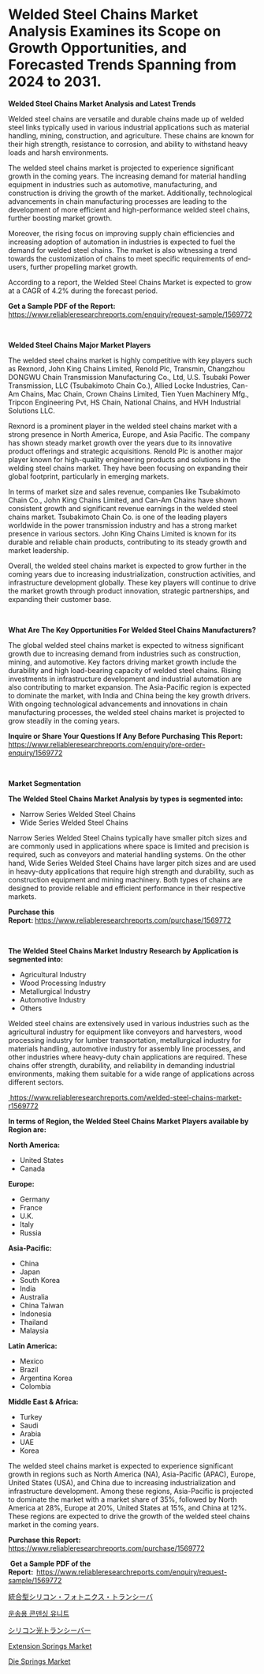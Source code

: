 <p><h1>Welded Steel Chains Market Analysis Examines its Scope on Growth Opportunities, and Forecasted Trends Spanning from 2024 to 2031.</h1></p><p><strong>Welded Steel Chains Market Analysis and Latest Trends</strong></p>
<p><p>Welded steel chains are versatile and durable chains made up of welded steel links typically used in various industrial applications such as material handling, mining, construction, and agriculture. These chains are known for their high strength, resistance to corrosion, and ability to withstand heavy loads and harsh environments.</p><p>The welded steel chains market is projected to experience significant growth in the coming years. The increasing demand for material handling equipment in industries such as automotive, manufacturing, and construction is driving the growth of the market. Additionally, technological advancements in chain manufacturing processes are leading to the development of more efficient and high-performance welded steel chains, further boosting market growth.</p><p>Moreover, the rising focus on improving supply chain efficiencies and increasing adoption of automation in industries is expected to fuel the demand for welded steel chains. The market is also witnessing a trend towards the customization of chains to meet specific requirements of end-users, further propelling market growth.</p><p>According to a report, the Welded Steel Chains Market is expected to grow at a CAGR of 4.2% during the forecast period.</p></p>
<p><strong>Get a Sample PDF of the Report:&nbsp;</strong> <a href="https://www.reliableresearchreports.com/enquiry/request-sample/1569772">https://www.reliableresearchreports.com/enquiry/request-sample/1569772</a></p>
<p>&nbsp;</p>
<p><strong>Welded Steel Chains Major Market Players</strong></p>
<p><p>The welded steel chains market is highly competitive with key players such as Rexnord, John King Chains Limited, Renold Plc, Transmin, Changzhou DONGWU Chain Transmission Manufacturing Co., Ltd, U.S. Tsubaki Power Transmission, LLC (Tsubakimoto Chain Co.), Allied Locke Industries, Can-Am Chains, Mac Chain, Crown Chains Limited, Tien Yuen Machinery Mfg., Tripcon Engineering Pvt, HS Chain, National Chains, and HVH Industrial Solutions LLC.</p><p>Rexnord is a prominent player in the welded steel chains market with a strong presence in North America, Europe, and Asia Pacific. The company has shown steady market growth over the years due to its innovative product offerings and strategic acquisitions. Renold Plc is another major player known for high-quality engineering products and solutions in the welding steel chains market. They have been focusing on expanding their global footprint, particularly in emerging markets.</p><p>In terms of market size and sales revenue, companies like Tsubakimoto Chain Co., John King Chains Limited, and Can-Am Chains have shown consistent growth and significant revenue earnings in the welded steel chains market. Tsubakimoto Chain Co. is one of the leading players worldwide in the power transmission industry and has a strong market presence in various sectors. John King Chains Limited is known for its durable and reliable chain products, contributing to its steady growth and market leadership.</p><p>Overall, the welded steel chains market is expected to grow further in the coming years due to increasing industrialization, construction activities, and infrastructure development globally. These key players will continue to drive the market growth through product innovation, strategic partnerships, and expanding their customer base.</p></p>
<p>&nbsp;</p>
<p><strong>What Are The Key Opportunities For Welded Steel Chains Manufacturers?</strong></p>
<p><p>The global welded steel chains market is expected to witness significant growth due to increasing demand from industries such as construction, mining, and automotive. Key factors driving market growth include the durability and high load-bearing capacity of welded steel chains. Rising investments in infrastructure development and industrial automation are also contributing to market expansion. The Asia-Pacific region is expected to dominate the market, with India and China being the key growth drivers. With ongoing technological advancements and innovations in chain manufacturing processes, the welded steel chains market is projected to grow steadily in the coming years.</p></p>
<p><strong>Inquire or Share Your Questions If Any Before Purchasing This Report:</strong> <a href="https://www.reliableresearchreports.com/enquiry/pre-order-enquiry/1569772">https://www.reliableresearchreports.com/enquiry/pre-order-enquiry/1569772</a></p>
<p>&nbsp;</p>
<p><strong>Market Segmentation</strong></p>
<p><strong>The Welded Steel Chains Market Analysis by types is segmented into:</strong></p>
<p><ul><li>Narrow Series Welded Steel Chains</li><li>Wide Series Welded Steel Chains</li></ul></p>
<p><p>Narrow Series Welded Steel Chains typically have smaller pitch sizes and are commonly used in applications where space is limited and precision is required, such as conveyors and material handling systems. On the other hand, Wide Series Welded Steel Chains have larger pitch sizes and are used in heavy-duty applications that require high strength and durability, such as construction equipment and mining machinery. Both types of chains are designed to provide reliable and efficient performance in their respective markets.</p></p>
<p><strong>Purchase this Report:&nbsp;</strong><a href="https://www.reliableresearchreports.com/purchase/1569772">https://www.reliableresearchreports.com/purchase/1569772</a></p>
<p>&nbsp;</p>
<p><strong>The Welded Steel Chains Market Industry Research by Application is segmented into:</strong></p>
<p><ul><li>Agricultural Industry</li><li>Wood Processing Industry</li><li>Metallurgical Industry</li><li>Automotive Industry</li><li>Others</li></ul></p>
<p><p>Welded steel chains are extensively used in various industries such as the agricultural industry for equipment like conveyors and harvesters, wood processing industry for lumber transportation, metallurgical industry for materials handling, automotive industry for assembly line processes, and other industries where heavy-duty chain applications are required. These chains offer strength, durability, and reliability in demanding industrial environments, making them suitable for a wide range of applications across different sectors.</p></p>
<p><a href="https://www.reliableresearchreports.com/welded-steel-chains-market-r1569772">&nbsp;https://www.reliableresearchreports.com/welded-steel-chains-market-r1569772</a></p>
<p><strong>In terms of Region, the Welded Steel Chains Market Players available by Region are:</strong></p>
<p>
    <p> <strong> North America: </strong>
        <ul>
            <li>United States</li>
            <li>Canada</li>
        </ul>
        </p> 
    <p> <strong> Europe: </strong>
        <ul>
            <li>Germany</li>
            <li>France</li>
            <li>U.K.</li>
            <li>Italy</li>
            <li>Russia</li>
        </ul>
        </p> 
    <p> <strong> Asia-Pacific: </strong>
        <ul>
            <li>China</li>
            <li>Japan</li>
            <li>South Korea</li>
            <li>India</li>
            <li>Australia</li>
            <li>China Taiwan</li>
            <li>Indonesia</li>
            <li>Thailand</li>
            <li>Malaysia</li>
        </ul>
        </p> 
    <p> <strong> Latin America: </strong>
        <ul>
            <li>Mexico</li>
            <li>Brazil</li>
            <li>Argentina Korea</li>
            <li>Colombia</li>
        </ul>
        </p> 
    <p> <strong> Middle East & Africa: </strong>
        <ul>
            <li>Turkey</li>
            <li>Saudi</li>
            <li>Arabia</li>
            <li>UAE</li>
            <li>Korea</li>
        </ul>
    </p>
    </p>
<p><p>The welded steel chains market is expected to experience significant growth in regions such as North America (NA), Asia-Pacific (APAC), Europe, United States (USA), and China due to increasing industrialization and infrastructure development. Among these regions, Asia-Pacific is projected to dominate the market with a market share of 35%, followed by North America at 28%, Europe at 20%, United States at 15%, and China at 12%. These regions are expected to drive the growth of the welded steel chains market in the coming years.</p></p>
<p><strong>Purchase this Report: </strong><a href="https://www.reliableresearchreports.com/purchase/1569772">https://www.reliableresearchreports.com/purchase/1569772</a></p>
<p>&nbsp;<strong>Get a Sample PDF of the Report:&nbsp;&nbsp;</strong><a href="https://www.reliableresearchreports.com/enquiry/request-sample/1569772">https://www.reliableresearchreports.com/enquiry/request-sample/1569772</a></p>
<p><strong></strong></p>
<p><p><a href="https://github.com/BrionnaBoyle/Market-Research-Report-List-1/blob/main/5081894108615.md">統合型シリコン・フォトニクス・トランシーバ</a></p><p><a href="https://github.com/ThomasElmes2022/Market-Research-Report-List-1/blob/main/6667771103377.md">운송용 콘덴싱 유니트</a></p><p><a href="https://github.com/RudyBoyer2017/Market-Research-Report-List-1/blob/main/7285043108614.md">シリコン光トランシーバー</a></p><p><a href="https://github.com/seekum/Market-Research-Report-List-3/blob/main/extension-springs-market.md">Extension Springs Market</a></p><p><a href="https://github.com/timeliteaut/Market-Research-Report-List-3/blob/main/die-springs-market.md">Die Springs Market</a></p></p>